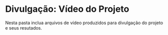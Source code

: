 # Divulgação: Vídeo do Projeto

Nesta pasta inclua arquivos de vídeo produzidos para divulgação do projeto e seus resutados.